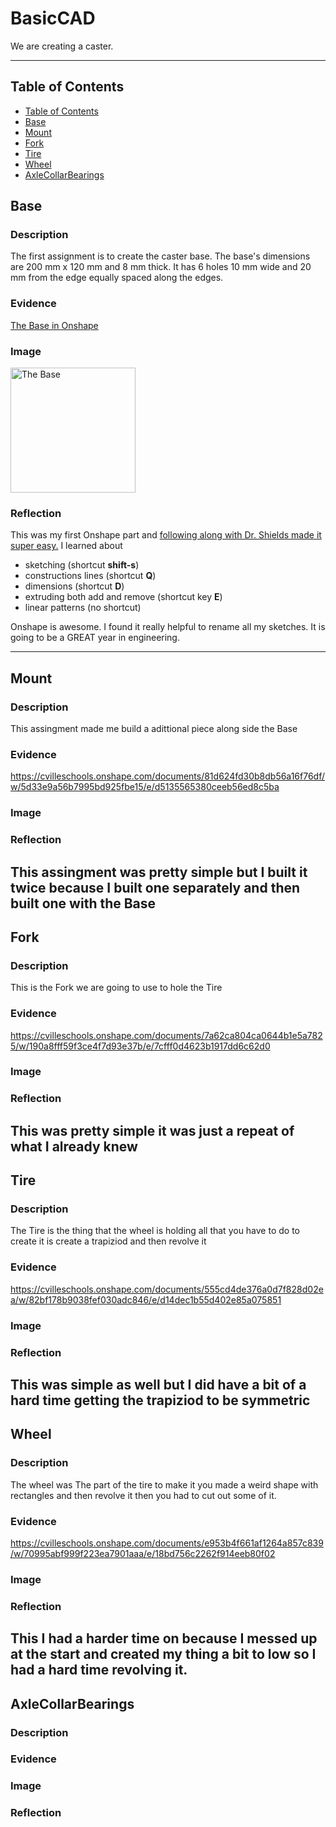 # BasicCAD

We are creating a caster.

---
## Table of Contents
* [Table of Contents](#Table-of-Contents)
* [Base](#Base)
* [Mount](#Mount)
* [Fork](#Fork)
* [Tire](#Tire)
* [Wheel](#Wheel)
* [AxleCollarBearings](#AxleCollarBearings)

## Base

### Description

The first assignment is to create the caster base.  The base's dimensions are 200 mm x 120 mm and 8 mm thick.  It has 6 holes 10 mm wide and 20 mm from the edge equally spaced along the edges.

### Evidence
[The Base in Onshape](https://cvilleschools.onshape.com/documents/0d70f655203ca304cb3c5b7d/w/f55603f962f6fc74f5548a68/e/41d730c570a8d75fce9f51b6)

### Image

<img src="https://github.com/OneCHSEngr/BasicCAD/blob/master/images/Base.jpg?raw=true" alt="The Base" width="200">

### Reflection

This was my first Onshape part and [following along with Dr. Shields made it super easy.](https://www.youtube.com/watch?v=93BFUD-HAG8&feature=emb_title&scrlybrkr=5670f0b4)  I learned about 
* sketching (shortcut **shift-s**)
* constructions lines (shortcut **Q**)
* dimensions (shortcut **D**)
* extruding both add and remove (shortcut key **E**)
* linear patterns (no shortcut)

Onshape is awesome.  I found it really helpful to rename all my sketches.  It is going to be a GREAT year in engineering.

---


## Mount

### Description
This assingment made me build a adittional piece along side the Base
### Evidence
https://cvilleschools.onshape.com/documents/81d624fd30b8db56a16f76df/w/5d33e9a56b7995bd925fbe15/e/d5135565380ceeb56ed8c5ba
### Image

### Reflection
This assingment was pretty simple but I built it twice because I built one separately and then built one with the Base
---


## Fork

### Description
This is the Fork we are going to use to hole the Tire
### Evidence
https://cvilleschools.onshape.com/documents/7a62ca804ca0644b1e5a7825/w/190a8fff59f3ce4f7d93e37b/e/7cfff0d4623b1917dd6c62d0
### Image

### Reflection
This was pretty simple it was just a repeat of what I already knew
---


## Tire

### Description
The Tire is the thing that the wheel is holding all that you have to do to create it is create a trapiziod and then revolve it
### Evidence
https://cvilleschools.onshape.com/documents/555cd4de376a0d7f828d02ea/w/82bf178b9038fef030adc846/e/d14dec1b55d402e85a075851
### Image

### Reflection
This was simple as well but I did have a bit of a hard time getting the trapiziod to be symmetric
---


## Wheel

### Description
The wheel was The part of the tire to make it you made a weird shape with rectangles and then revolve it then you had to cut out some of it.
### Evidence
https://cvilleschools.onshape.com/documents/e953b4f661af1264a857c839/w/70995abf999f223ea7901aaa/e/18bd756c2262f914eeb80f02
### Image

### Reflection
This I had a harder time on because I messed up at the start and created my thing a bit to low so I had a hard time revolving it.
---


## AxleCollarBearings

### Description

### Evidence

### Image

### Reflection

